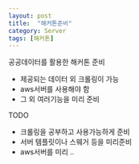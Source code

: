 ```yaml
---
layout: post
title:  "해커톤준비"
category: Server
tags: [해커톤]
---
```

공공데이터를 활용한 해커톤 준비
- 제공되는 데이터 외 크롤링이 가능
- aws서버를 사용해야 함
- 그 외 여러기능을 미리 준비

TODO
- 크롤링을 공부하고 사용가능하게 준비
- 서버 템플릿이나 스웨거 등을 미리준비
- aws서버를 미리 ..
